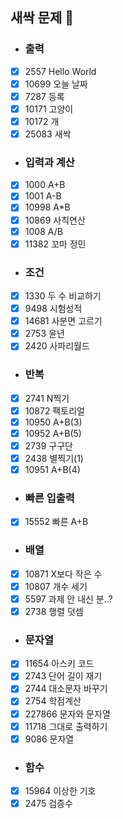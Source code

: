 ## 새싹 문제 🌱

* ### 출력
- [x] 2557 Hello World
- [x] 10699 오늘 날짜
- [x] 7287 등록
- [x] 10171 고양이
- [x] 10172 개
- [x] 25083 새싹

* ### 입력과 계산
- [x] 1000 A+B
- [x] 1001 A-B
- [x] 10998 A*B
- [x] 10869 사칙연산
- [x] 1008 A/B
- [x] 11382 꼬마 정민

* ### 조건
- [x] 1330 두 수 비교하기
- [x] 9498 시험성적
- [x] 14681 사분면 고르기
- [x] 2753 윤년
- [x] 2420 사파리월드

* ### 반복
- [x] 2741 N찍기
- [x] 10872 팩토리얼
- [x] 10950 A+B(3)
- [x] 10952 A+B(5)
- [x] 2739 구구단
- [x] 2438 별찍기(1)
- [x] 10951 A+B(4)

* ### 빠른 입출력
- [x] 15552 빠른 A+B

* ### 배열
- [x] 10871 X보다 작은 수
- [x] 10807 개수 세기
- [x] 5597 과제 안 내신 분..?
- [x] 2738 행렬 덧셈

* ### 문자열
- [x] 11654 아스키 코드
- [x] 2743 단어 길이 재기
- [x] 2744 대소문자 바꾸기
- [x] 2754 학점계산
- [x] 227866 문자와 문자열
- [x] 11718 그대로 출력하기
- [x] 9086 문자열

* ### 함수
- [x] 15964 이상한 기호
- [x] 2475 검증수
